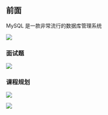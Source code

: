





## 前面

MySQL 是一款非常流行的数据库管理系统

![](https://notes2021.oss-cn-beijing.aliyuncs.com/2021/image-20220330133909080.png?w=600)









### 面试题

![](https://notes2021.oss-cn-beijing.aliyuncs.com/2021/image-20220330134108353.png?w=600)



### 课程规划

![](https://notes2021.oss-cn-beijing.aliyuncs.com/2021/image-20220330134008703.png)



![](https://notes2021.oss-cn-beijing.aliyuncs.com/2021/image-20220330133948392.png)



































